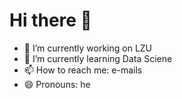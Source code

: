 # Hi there 👋



- 🔭 I’m currently working on LZU
- 🌱 I’m currently learning Data Sciene
- 📫 How to reach me: e-mails
- 😄 Pronouns: he
